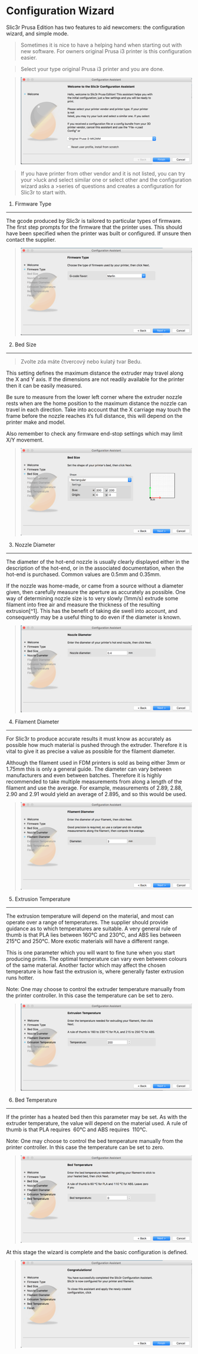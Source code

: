Configuration Wizard
====================

Slic3r Prusa Edition has two features to aid newcomers: the configuration wizard, and
simple mode.

>Sometimes it is nice to have a helping hand when starting out with new
>software. For owners original Prusa i3 printer is this configuration easier.

>Select your type original Prusa i3 printer and you are done.

> ![Configuration Wizard: Welcome Screen](images/configuration-wizard/configuration_wizard_welcome.png "welcome")

>If you have printer from other vendor and it is not listed, you can try your >luck and select similar one or select other and the configuration wizard asks a >series of questions and creates a configuration for Slic3r to start with.


1. Firmware Type
----------------

The gcode produced by Slic3r is tailored to
particular types of firmware. The first step prompts for the firmware
that the printer uses. This should have been specified when the printer
was built or configured. If unsure then contact the supplier.

> ![Configuration Wizard: Firmware Type](images/configuration-wizard/configuration_wizard_firmware_type.png "fig:")


2. Bed Size
-----------

>Zvolte zda máte čtvercový nebo kulatý tvar Bedu.

This setting defines the maximum distance the
extruder may travel along the X and Y axis. If the dimensions are not
readily available for the printer then it can be easily measured.

Be sure to measure from the lower left corner where the extruder nozzle
rests when are the home position to the maximum distance the nozzle can
travel in each direction. Take into account that the X carriage may
touch the frame before the nozzle reaches it’s full distance, this will
depend on the printer make and model.

Also remember to check any firmware end-stop settings which may limit
X/Y movement.

> ![Configuration Wizard: Bed Size](images/configuration-wizard/configuration_wizard_bed_size.png "fig:")


3. Nozzle Diameter
------------------

 The diameter of the hot-end nozzle is usually
clearly displayed either in the description of the hot-end, or in the
associated documentation, when the hot-end is purchased. Common values
are 0.5mm and 0.35mm.

If the nozzle was home-made, or came from a source without a diameter
given, then carefully measure the aperture as accurately as possible.
One way of determining nozzle size is to very slowly (1mm/s) extrude
some filament into free air and measure the thickness of the resulting
extrusion[^1]. This has the benefit of taking die swell into account,
and consequently may be a useful thing to do even if the diameter is
known.

> ![Configuration Wizard: Nozzle Diameter](images/configuration-wizard/configuration_wizard_nozzle_diameter.png "fig:")


4. Filament Diameter
--------------------

For Slic3r to produce accurate results it
must know as accurately as possible how much material is pushed through
the extruder. Therefore it is vital to give it as precise a value as
possible for the filament diameter.

Although the filament used in FDM printers is sold as being either 3mm
or 1.75mm this is only a general guide. The diameter can vary between
manufacturers and even between batches. Therefore it is highly
recommended to take multiple measurements from along a length of the
filament and use the average. For example, measurements of 2.89, 2.88,
2.90 and 2.91 would yield an average of 2.895, and so this would be
used.

> ![Configuration Wizard: Filament Diamter](images/configuration-wizard/configuration_wizard_filament_diameter.png "fig:")


5. Extrusion Temperature
------------------------

 The extrusion temperature will depend on
the material, and most can operate over a range of temperatures. The
supplier should provide guidance as to which temperatures are suitable.
A very general rule of thumb is that PLA lies between 160°C and 230°C,
and ABS lies between 215°C and 250°C. More exotic materials will have a
different range.

This is one parameter which you will want to fine tune when you start
producing prints. The optimal temperature can vary even between colours
of the same material. Another factor which may affect the chosen
temperature is how fast the extrusion is, where generally faster
extrusion runs hotter.

Note: One may choose to control the extruder temperature manually from
the printer controller. In this case the temperature can be set to zero.

> ![Configuration Wizard: Extrusion Temperature](images/configuration-wizard/configuration_wizard_extrusion_temperature.png "fig:")


6. Bed Temperature
------------------

 If the printer has a heated bed then this
parameter may be set. As with the extruder temperature, the value will
depend on the material used. A rule of thumb is that PLA requires  60°C
and ABS requires  110°C.

Note: One may choose to control the bed temperature manually from the
printer controller. In this case the temperature can be set to zero.

> ![Configuration Wizard: Bed Temperature](images/configuration-wizard/configuration_wizard_bed_temperature.png "fig:")


At this stage the wizard is complete and the basic configuration is
defined.

> ![Configuration Wizard: End](images/configuration-wizard/configuration_wizard_end.png "fig:")

<!---
[^1]: <http://forums.reprap.org/read.php?1,113374,113953>
-->
